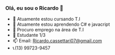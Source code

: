 ### Olá, eu sou o Ricardo 👋


- 🔭 Atuamente estou cursando T.I
- 🌱 Atuamente estou aprendendo C# e javacript
- 👯 Procuro emprego na área de T.I
- 💬 Estudante 1/3
- 📫 Email: Ricardo.cassettari07@gmail.com
- 📞 (13) 99723-9457
